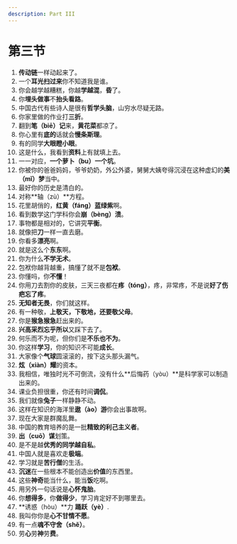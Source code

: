 ```yaml
---
description: Part III
---
```


# 第三节

1. **传动链**一样动起来了。
2. 一个**耳光扫过来**你不知道我是谁。
3. 你会越学越糟糕，你越**学越混**，**昏**了。
4. 你**埋头做事**不**抬头看路**。
5. 中国古代有些诗人是很有**哲学头脑**，山穷水尽疑无路。
6. 你家里做的作业打**三折**。
7. 翻到**笔（biē）记**来，**黄花菜**都凉了。
8. 你心里有**底的**话就会**慢条斯理**。
9. 有的同学**大眼瞪小眼**。
10. 这是什么，我看到**资料**上有就填上去。
11. 一一对应，**一个萝卜（bu）一个坑**。
12. 你被你的爸爸妈妈，爷爷奶奶，外公外婆，舅舅大姨夸得沉浸在这种虚幻的**美（mǐ）梦**当中。
13. 最好你的历史是清白的。
14. 对称**轴（zù）**方程。
15. 花里胡俏的，**红黄（fáng）蓝绿紫**啊。
16. 看到数学这门学科你会**崩（bèng）溃**。
17. 事物都是相对的，它讲究**平衡**。
18. 就像把**刀**一样一直去磨。
19. 你看多**漂亮**啊。
20. 就是这么个**东东**啊。
21. 你为什么**不学无术**。
22. 包袱你越背越重，搞懂了就不是**包袱**。
23. 你懂吗，你**不懂**！
24. 你用刀去割你的皮肤，三天三夜都在**疼（tóng）**，疼，非常疼，不是说**好了伤疤忘了疼**。
25. **无知者无畏**，你们就这样。
26. 有一种敬，**上敬天，下敬地，还要敬父母**。
27. 你是**猴急猴急**赶出来的。
28. **兴高采烈忘乎所以**又踩下去了。
29. 何乐而不为呢，但你们是**不乐也不为**。
30. 你这样**学习**，你的知识不可能**成长**。
31. 大家像个**气球**圆滚滚的，按下这头那头漏气。
32. **炫（xiàn）耀**的资本。
33. 我相信，唯独时光不可倒流，没有什么**后悔药（yòu）**是科学家可以制造出来的。
34. 课业负担很重，你还有时间**调侃**。
35. 我们就像**兔子**一样静静不动。
36. 这样在知识的海洋里**遨（ào）游**你会出事故啊。
37. 现在大家是群魔乱舞。
38. 中国的教育培养的是一批**精致的利己主义者**。
39. **出（cuō）谋**划策。
40. 是不是越**优秀的同学越自私**。
41. 中国人就是喜欢走**极端**。
42. 学习就是**苦行僧**的生活。
43. **沉迷**在一些根本不能创造出**价值**的东西里。
44. 这些**神奇**能当什么，能当**饭**吃啊。
45. 用另外一句话说是**心怀鬼胎**。
46. 你**想得多**，你**做得少**，学习肯定好不到哪里去。
47. **诱惑（hòu）**力        **踊跃（yè）**.
48. 我叫你你是**心不甘情不愿**。
49. 有一点**魂不守舍（shě）**。
50. 劳**心**劳**神**劳**费**。



